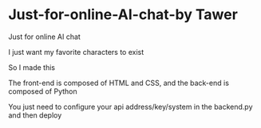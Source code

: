 # Just-for-online-AI-chat-by Tawer
<p>Just for online AI chat</p>
<p>I just want my favorite characters to exist</p>
<p>So I made this</p>
<p>The front-end is composed of HTML and CSS, and the back-end is composed of Python</p>
<p>You just need to configure your api address/key/system in the backend.py and then deploy</p>
